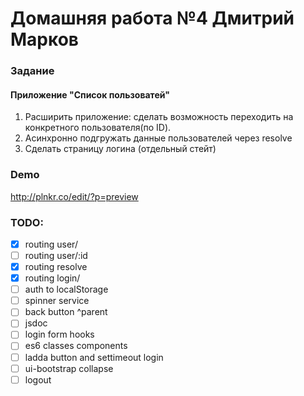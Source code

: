 # Домашняя работа №4 Дмитрий Марков

### Задание

#### Приложение "Список пользоватей"

1. Расширить приложение: сделать возможность переходить на конкретного пользователя(по ID).
2. Асинхронно подгружать данные пользователей через resolve
3. Сделать страницу логина (отдельный стейт)

### Demo
http://plnkr.co/edit/?p=preview

### TODO:
- [x] routing user/
- [ ] routing user/:id
- [x] routing resolve
- [x] routing login/
- [ ] auth to localStorage
- [ ] spinner service
- [ ] back button ^parent
- [ ] jsdoc
- [ ] login form hooks
- [ ] es6 classes components
- [ ] ladda button and settimeout login
- [ ] ui-bootstrap collapse
- [ ] logout
